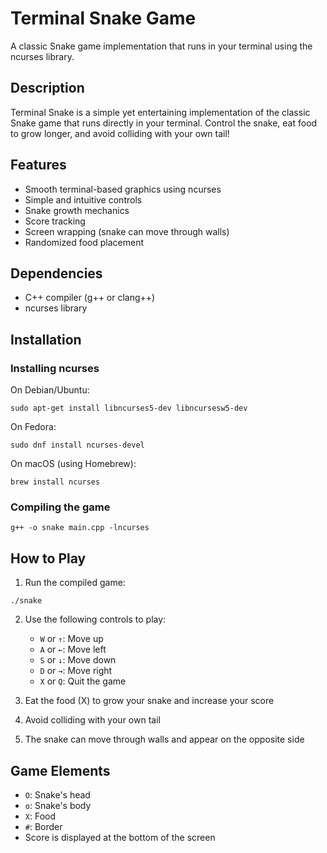 # Terminal Snake Game

A classic Snake game implementation that runs in your terminal using the ncurses library.

## Description

Terminal Snake is a simple yet entertaining implementation of the classic Snake game that runs directly in your terminal. Control the snake, eat food to grow longer, and avoid colliding with your own tail!

## Features

- Smooth terminal-based graphics using ncurses
- Simple and intuitive controls
- Snake growth mechanics
- Score tracking
- Screen wrapping (snake can move through walls)
- Randomized food placement

## Dependencies

- C++ compiler (g++ or clang++)
- ncurses library

## Installation

### Installing ncurses

On Debian/Ubuntu:
```
sudo apt-get install libncurses5-dev libncursesw5-dev
```

On Fedora:
```
sudo dnf install ncurses-devel
```

On macOS (using Homebrew):
```
brew install ncurses
```

### Compiling the game

```
g++ -o snake main.cpp -lncurses
```

## How to Play

1. Run the compiled game:
```
./snake
```

2. Use the following controls to play:
   - `W` or `↑`: Move up
   - `A` or `←`: Move left
   - `S` or `↓`: Move down
   - `D` or `→`: Move right
   - `X` or `Q`: Quit the game

3. Eat the food (X) to grow your snake and increase your score
4. Avoid colliding with your own tail
5. The snake can move through walls and appear on the opposite side

## Game Elements

- `O`: Snake's head
- `o`: Snake's body
- `X`: Food
- `#`: Border
- Score is displayed at the bottom of the screen

